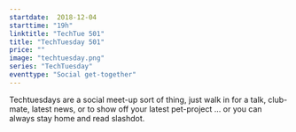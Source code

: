 ```yaml
---
startdate:  2018-12-04
starttime: "19h"
linktitle: "TechTue 501"
title: "TechTuesday 501"
price: ""
image: "techtuesday.png"
series: "TechTuesday"
eventtype: "Social get-together"
---
```


Techtuesdays are a social meet-up sort of thing, just walk in for a talk, club-mate, latest news, or to show off your latest pet-project ... or you can always stay home and read slashdot.
